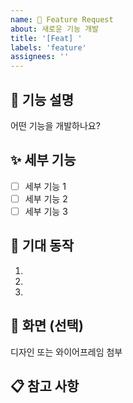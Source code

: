 ```yaml
---
name: 🚀 Feature Request
about: 새로운 기능 개발
title: '[Feat] '
labels: 'feature'
assignees: ''
---
```


## 📝 기능 설명
어떤 기능을 개발하나요?
## ✨ 세부 기능
- [ ] 세부 기능 1
- [ ] 세부 기능 2
- [ ] 세부 기능 3

## 🔄 기대 동작
1. 
2. 
3. 

## 🎨 화면 (선택)
디자인 또는 와이어프레임 첨부

## 📋 참고 사항
